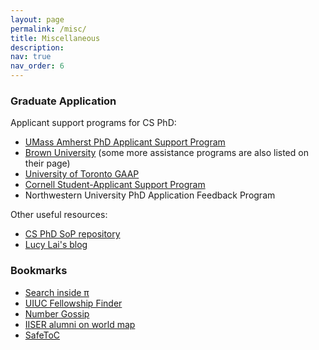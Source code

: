 ```yaml
---
layout: page
permalink: /misc/
title: Miscellaneous
description: 
nav: true
nav_order: 6
---
```


### Graduate Application

Applicant support programs for CS PhD:

- [UMass Amherst PhD Applicant Support Program](https://paspumasscs.github.io/)
- [Brown University](https://cs.brown.edu/degrees/doctoral/applications/helpful-resources-applying-computer-science-phd-programs/) (some more assistance programs are also listed on their page)
- [University of Toronto GAAP](https://sites.google.com/view/torontogaap)
- [Cornell Student-Applicant Support Program](https://www.cs.cornell.edu/information/news/newsitem12443/student-applicant-support-program-computer-science-phd)
- Northwestern University PhD Application Feedback Program

Other useful resources:

- [CS PhD SoP repository](https://cs-sop.notion.site/CS-PhD-Statements-of-Purpose-df39955313834889b7ac5411c37b958d)
- [Lucy Lai's blog](https://lucy-lai.com/blog/gradapps)

### Bookmarks

- [Search inside π](https://www.angio.net/pi/)
- [UIUC Fellowship Finder](https://apps.grad.illinois.edu/fellowship-finder/)
- [Number Gossip](http://www.numbergossip.com/)
- [IISER alumni on world map](https://www.google.com/maps/d/u/0/embed?mid=1Hrc_uk626nrvlIpqq2k4IRSQ8jXLIhs&ehbc=2E312F&noprof=1&ll=45.48582738833813%2C-8.99666548391528&z=3)
- [SafeToC](https://safetoc.org/)

<!-- For now, this page is assumed to be a static description of your courses. You can convert it to a collection similar to `_projects/` so that you can have a dedicated page for each course.

Organize your courses by years, topics, or universities, however you like! -->
